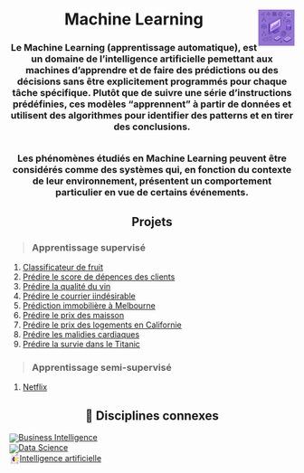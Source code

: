 <h1 align="center"><b>Machine Learning</b> <a href="https://github.com/MiKL5/artificialIntelligence"><img src="./assets/atomicML.png" alt="Machine Learning" align="right" height="64px"></a></h1>

<h3 align="center">Le Machine Learning (apprentissage automatique), est un domaine de l’intelligence artificielle pemettant aux machines d’apprendre et de faire des prédictions ou des décisions sans être explicitement programmés pour chaque tâche spécifique. Plutôt que de suivre une série d’instructions prédéfinies, ces modèles “apprennent” à partir de données et utilisent des algorithmes pour identifier des patterns et en tirer des conclusions.<br><br>

Les phénomènes étudiés en Machine Learning peuvent être considérés comme des systèmes qui, en fonction du contexte de leur environnement, présentent un comportement particulier en vue de certains événements.</h3>

<div align="center">

## **Projets**

</div>

> ### **Apprentissage supervisé**
1. [Classificateur de fruit](projects/fruitClassifier)
2. [Prédire le score de dépences des clients](projects/spendingScore)
3. [Prédire la qualité du vin](projects/wineQuality)
4. [Prédire le courrier iindésirable](projects/spam)
5. [Prédiction immobilière à Melbourne](projects/melbourne)
6. [Prédire le prix des maisson](projects/house)
7. [Prédire le prix des logements en Californie](projects/californianHousing)
8. [Prédire les malidies cardiaques](projects/heartDisease)
9. [Prédire la survie dans le Titanic](projects/titanic)
<!-- 10. [Systèle de recommandation de films](projects/movies) -->
<!-- 11. [Prédire le diabète](projects/diabtes) -->
<!--<kbd>_Soon_</kbd>-->
> ### **Apprentissage semi-supervisé**
1. [Netflix](projects/netflix)  
<!-- 2. []() -->
<!-- > ### **Apprentissage non supervisé** -->
<div align="center">
<h2> 🔗 Disciplines connexes</h2></div>

<a href="https://github.com/MiKL5/Business_Intelligence/"><img src="https://github.com/MiKL5/Business_Intelligence/blob/master/assets/atomicBi.png" height="18px" align="center">Business Intelligence</a>  
<a href="https://github.com/MiKL5/DataScience/tree/master/machineLearning/"><img src="https://github.com/MiKL5/DataScience/blob/master/assets/atomicDs.png" height="18px" align="center">Data Science</a>  
<a href="https://github.com/MiKL5/Artificial_Intelligence/"><img src="https://github.com/MiKL5/Artificial_Intelligence/blob/master/assets/images/atomicAi.png" height="18px" align="center">Intelligence artificielle</a>  
<!-- [IOT and AIoT](https://github.com/MiKL5/aiot)  -->
<!-- [Robotique](https://github.com/MiKL5/robotics)   -->
